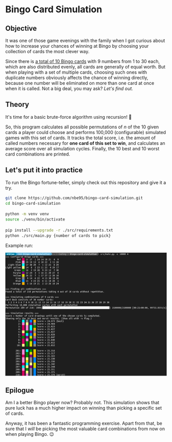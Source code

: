 # Bingo Card Simulation

## Objective

It was one of those game evenings with the family when I got curious about how
to increase your chances of winning at Bingo by choosing your collection of
cards the most clever way.

Since there is [a total of 10 Bingo cards](./src/cards.py#L46) with 9 numbers
from 1 to 30 each, which are also distributed evenly, all cards are generally of
equal worth. But when playing with a set of multiple cards, choosing such
ones with duplicate numbers obviously affects the chance of winning directly,
because one number will be eliminated on more than one card at once when it is
called. Not a big deal, you may ask? *Let's find out.*

## Theory

It's time for a basic brute-force algorithm using recursion! :tada:

So, this program calculates all possible permutations of *n* of the 10 given
cards a player could choose and performs 100,000 (configurable) simulated games
with this set of cards. It tracks the total score, i.e. the amount of called
numbers necessary for **one card of this set to win**, and calculates an average
score over all simulation cycles. Finally, the 10 best and 10 worst card
combinations are printed.

## Let's put it into practice

To run the Bingo fortune-teller, simply check out this repository and give it a
try.

```sh
git clone https://github.com/nbe95/bingo-card-simulation.git
cd bingo-card-simulation

python -m venv venv
source ./venv/bin/activate

pip install --upgrade -r ./src/requirements.txt
python ./src/main.py {number of cards to pick}

```

Example run:

![A nice screenshot](./doc/screenshot.png)

## Epilogue

Am I a better Bingo player now? Probably not. This simulation shows that pure
luck has a much higher impact on winning than picking a specific set of cards.

Anyway, it has been a fantastic programming exercise. Apart from that, be sure
that I *will* be picking the most valuable card combinations from now on when
playing Bingo. :wink:
